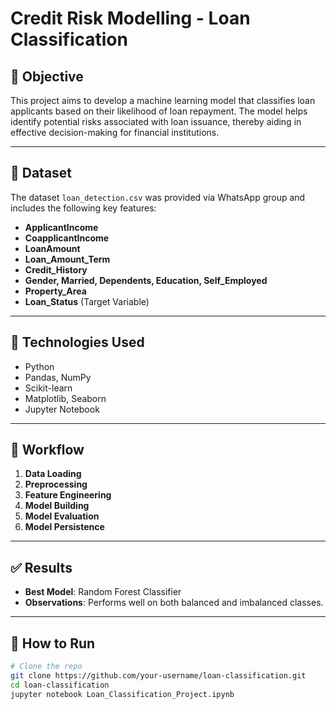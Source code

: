 # Credit Risk Modelling - Loan Classification

## 📌 Objective
This project aims to develop a machine learning model that classifies loan applicants based on their likelihood of loan repayment. The model helps identify potential risks associated with loan issuance, thereby aiding in effective decision-making for financial institutions.

---

## 📂 Dataset
The dataset `loan_detection.csv` was provided via WhatsApp group and includes the following key features:

- **ApplicantIncome**
- **CoapplicantIncome**
- **LoanAmount**
- **Loan_Amount_Term**
- **Credit_History**
- **Gender, Married, Dependents, Education, Self_Employed**
- **Property_Area**
- **Loan_Status** (Target Variable)

---

## 🔧 Technologies Used
- Python
- Pandas, NumPy
- Scikit-learn
- Matplotlib, Seaborn
- Jupyter Notebook

---

## 🔄 Workflow

1. **Data Loading**
2. **Preprocessing**
3. **Feature Engineering**
4. **Model Building**
5. **Model Evaluation**
6. **Model Persistence**

---

## ✅ Results

- **Best Model**: Random Forest Classifier
- **Observations**: Performs well on both balanced and imbalanced classes.

---

## 🚀 How to Run

```bash
# Clone the repo
git clone https://github.com/your-username/loan-classification.git
cd loan-classification
jupyter notebook Loan_Classification_Project.ipynb

